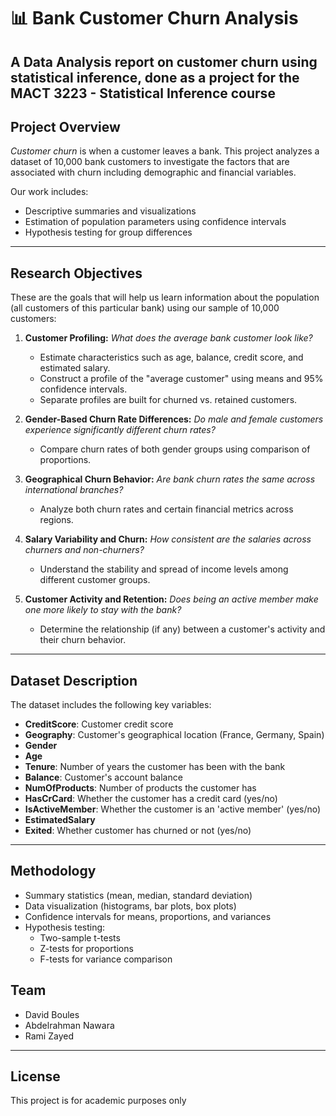 # 📊 Bank Customer Churn Analysis

A Data Analysis report on customer churn using statistical inference, done as a project for the **MACT 3223 - Statistical Inference** course
---

## Project Overview

*Customer churn* is when a customer leaves a bank. This project analyzes a dataset of 10,000 bank customers to investigate the factors that are associated with churn including demographic and financial variables.

Our work includes:
- Descriptive summaries and visualizations
- Estimation of population parameters using confidence intervals
- Hypothesis testing for group differences
  
---

## Research Objectives

These are the goals that will help us learn information about the population (all customers of this particular bank) using our sample of 10,000 customers:

1. **Customer Profiling:**
   *What does the average bank customer look like?*
   - Estimate characteristics such as age, balance, credit score, and estimated salary.
   - Construct a profile of the "average customer" using means and 95% confidence intervals.
   - Separate profiles are built for churned vs. retained customers.

2. **Gender-Based Churn Rate Differences:**
   *Do male and female customers experience significantly different churn rates?*
   - Compare churn rates of both gender groups using comparison of proportions.

3. **Geographical Churn Behavior:**
   *Are bank churn rates the same across international branches?*
   - Analyze both churn rates and certain financial metrics across regions.

4. **Salary Variability and Churn:**
   *How consistent are the salaries across churners and non-churners?*
   - Understand the stability and spread of income levels among different customer groups.

5. **Customer Activity and Retention:**
   *Does being an active member make one more likely to stay with the bank?*
   - Determine the relationship (if any) between a customer's activity and their churn behavior.

---

## Dataset Description

The dataset includes the following key variables:

- **CreditScore**: Customer credit score
- **Geography**: Customer's geographical location (France, Germany, Spain)
- **Gender**
- **Age**
- **Tenure**: Number of years the customer has been with the bank
- **Balance**: Customer's account balance
- **NumOfProducts**: Number of products the customer has
- **HasCrCard**: Whether the customer has a credit card (yes/no)
- **IsActiveMember**: Whether the customer is an 'active member' (yes/no)
- **EstimatedSalary**
- **Exited**: Whether customer has churned or not (yes/no)

---

## Methodology

- Summary statistics (mean, median, standard deviation)
- Data visualization (histograms, bar plots, box plots)
- Confidence intervals for means, proportions, and variances
- Hypothesis testing:
  - Two-sample t-tests
  - Z-tests for proportions
  - F-tests for variance comparison

## Team

- David Boules
- Abdelrahman Nawara
- Rami Zayed

---

## License

This project is for academic purposes only

